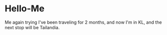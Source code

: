 # Hello-Me
Me again trying
I've been traveling for 2 months, and now I'm in KL, and the next stop will be Tailandia.
